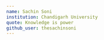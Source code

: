 ```yaml
---
name: Sachin Soni
institution: Chandigarh University
quote: Knowledge is power
github_user: thesachinsoni
---
```

